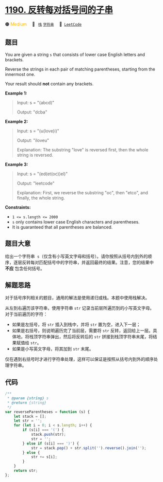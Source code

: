 # [1190. 反转每对括号间的子串](https://leetcode.com/problems/reverse-substrings-between-each-pair-of-parentheses)

🟠 <font color=#ffb800>Medium</font>&emsp; 🔖&ensp; [`栈`](/tag/stack.md) [`字符串`](/tag/string.md)&emsp; 🔗&ensp;[`LeetCode`](https://leetcode.com/problems/reverse-substrings-between-each-pair-of-parentheses)

## 题目

You are given a string `s` that consists of lower case English letters and
brackets.

Reverse the strings in each pair of matching parentheses, starting from the
innermost one.

Your result should **not** contain any brackets.

**Example 1:**

> Input: s = "(abcd)"
>
> Output: "dcba"

**Example 2:**

> Input: s = "(u(love)i)"
>
> Output: "iloveu"
>
> Explanation: The substring "love" is reversed first, then the whole string is reversed.

**Example 3:**

> Input: s = "(ed(et(oc))el)"
>
> Output: "leetcode"
>
> Explanation: First, we reverse the substring "oc", then "etco", and finally, the whole string.

**Constraints:**

- `1 <= s.length <= 2000`
- `s` only contains lower case English characters and parentheses.
- It is guaranteed that all parentheses are balanced.

## 题目大意

给出一个字符串  `s`（仅含有小写英文字母和括号）。请你按照从括号内到外的顺序，逐层反转每对匹配括号中的字符串，并返回最终的结果。注意，您的结果中 **不应** 包含任何括号。

## 解题思路

对于括号序列相关的题目，通用的解法是使用递归或栈。本题中使用栈解决。

从左到右遍历该字符串，使用字符串 `str` 记录当前层所遍历到的小写英文字母。对于当前遍历的字符：

- 如果是左括号，将 `str` 插入到栈中，并将 `str` 置为空，进入下一层；
- 如果是右括号，则说明遍历完了当前层，需要将 `str` 反转，返回给上一层。具体地，将栈顶字符串弹出，然后将反转后的 `str` 拼接到栈顶字符串末尾，将结果赋值给 `str`。
- 如果是小写英文字母，将其加到 `str` 末尾。

仅在遇到右括号时才进行字符串处理，这样可以保证是按照从括号内到外的顺序处理字符串。

## 代码

```javascript
/**
 * @param {string} s
 * @return {string}
 */
var reverseParentheses = function (s) {
	let stack = [];
	let str = '';
	for (let i = 0; i < s.length; i++) {
		if (s[i] === '(') {
			stack.push(str);
			str = '';
		} else if (s[i] === ')') {
			str = stack.pop() + str.split('').reverse().join('');
		} else {
			str += s[i];
		}
	}
	return str;
};
```
